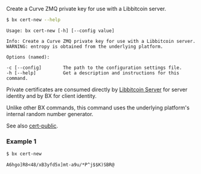 Create a Curve ZMQ private key for use with a Libbitcoin server.
```sh
$ bx cert-new --help
```
```
Usage: bx cert-new [-h] [--config value]

Info: Create a Curve ZMQ private key for use with a Libbitcoin server.
WARNING: entropy is obtained from the underlying platform.

Options (named):

-c [--config]        The path to the configuration settings file.
-h [--help]          Get a description and instructions for this command.           
```
Private certificates are consumed directly by [Libbitcoin Server](https://github.com/libbitcoin/libbitcoin-server) for server identity and by BX for client identity.

Unlike other BX commands, this command uses the underlying platform's internal random number generator.

See also [cert-public](bx-cert-public).
### Example 1
```sh
$ bx cert-new
```
```
A6hgo]R8<48/xB3yfd5x]mt-a9u/*P^j$$K)SBR@
```